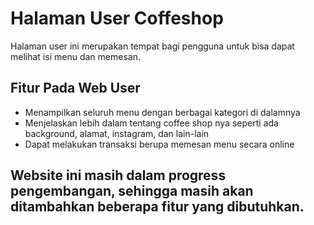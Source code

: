 # Halaman User Coffeshop

Halaman user ini merupakan tempat bagi pengguna untuk bisa dapat melihat isi menu dan memesan.

## Fitur Pada Web User
- Menampilkan seluruh menu dengan berbagai kategori di dalamnya
- Menjelaskan lebih dalam tentang coffee shop nya seperti ada background, alamat, instagram, dan lain-lain
- Dapat melakukan transaksi berupa memesan menu secara online

## Website ini masih dalam progress pengembangan, sehingga masih akan ditambahkan beberapa fitur yang dibutuhkan.
